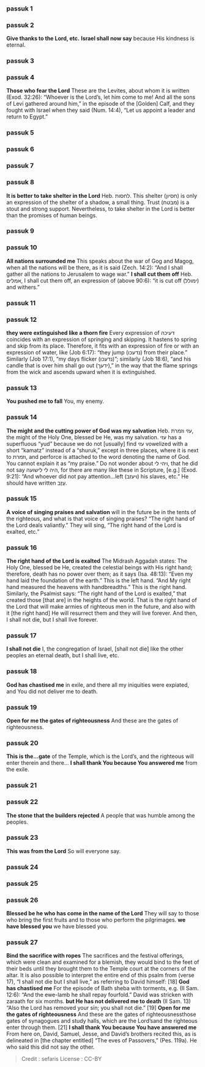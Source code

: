 
### passuk 1

### passuk 2
<b>Give thanks to the Lord, etc.</b> <b>Israel shall now say</b> because His kindness is eternal.

### passuk 3

### passuk 4
<b>Those who fear the Lord</b> These are the Levites, about whom it is written (Exod. 32:26): “Whoever is the Lord’s, let him come to me! And all the sons of Levi gathered around him,” in the episode of the [Golden] Calf, and they fought with Israel when they said (Num. 14:4), “Let us appoint a leader and return to Egypt.”

### passuk 5

### passuk 6

### passuk 7

### passuk 8
<b>It is better to take shelter in the Lord</b> Heb. לחסות. This shelter (חסיון) is only an expression of the shelter of a shadow, a small thing.
Trust (מבטח) is a stout and strong support. Nevertheless, to take shelter in the Lord is better than the promises of human beings.

### passuk 9

### passuk 10
<b>All nations surrounded me</b> This speaks about the war of Gog and Magog, when all the nations will be there, as it is said (Zech. 14:2): “And I shall gather all the nations to Jerusalem to wage war.”
<b>I shall cut them off</b> Heb. אמלים, I shall cut them off, an expression of (above 90:6): “it is cut off (ימולל) and withers.”

### passuk 11

### passuk 12
<b>they were extinguished like a thorn fire</b> Every expression of דעיכה coincides with an expression of springing and skipping. It hastens to spring and skip from its place. Therefore, it fits with an expression of fire or with an expression of water, like (Job 6:17): “they jump (נדעכו) from their place.” Similarly (Job 17:1), “my days flicker (נדעכו)”; similarly (Job 18:6), “and his candle that is over him shall go out (ידעך),” in the way that the flame springs from the wick and ascends upward when it is extinguished.

### passuk 13
<b>You pushed me to fall</b> You, my enemy.

### passuk 14
<b>The might and the cutting power of God was my salvation</b> Heb. עזי וזמרת, the might of the Holy One, blessed be He, was my salvation. עזי has a superfluous “yud” because we do not [usually] find עזי vowelized with a short “kamatz” instead of a “shuruk,” except in three places, where it is next to וזמרת, and perforce is attached to the word denoting the name of God. You cannot explain it as “my praise.” Do not wonder about ויהי לי, that he did not say היה לי לישועה, for there are many like these in Scripture, [e.g.] (Exod. 9:21): “And whoever did not pay attention...left (ויעזב) his slaves, etc.” He should have written עַזָב.

### passuk 15
<b>A voice of singing praises and salvation</b> will in the future be in the tents of the righteous, and what is that voice of singing praises? “The right hand of the Lord deals valiantly.” They will sing, “The right hand of the Lord is exalted, etc.”

### passuk 16
<b>The right hand of the Lord is exalted</b> The Midrash Aggadah states: The Holy One, blessed be He, created the celestial beings with His right hand; therefore, death has no power over them; as it says (Isa. 48:13): “Even my hand laid the foundation of the earth.” This is the left hand. “And My right hand measured the heavens with handbreadths.” This is the right hand. Similarly, the Psalmist says: “The right hand of the Lord is exalted,” that created those [that are] in the heights of the world. That is the right hand of the Lord that will make armies of righteous men in the future, and also with it [the right hand] He will resurrect them and they will live forever. And then, I shall not die, but I shall live forever.

### passuk 17
<b>I shall not die</b> I, the congregation of Israel, [shall not die] like the other peoples an eternal death, but I shall live, etc.

### passuk 18
<b>God has chastised me</b> in exile, and there all my iniquities were expiated, and You did not deliver me to death.

### passuk 19
<b>Open for me the gates of righteousness</b> And these are the gates of righteousness.

### passuk 20
<b>This is the...gate</b> of the Temple, which is the Lord’s, and the righteous will enter therein and there... <b>I shall thank You because You answered me</b> from the exile.

### passuk 21

### passuk 22
<b>The stone that the builders rejected</b> A people that was humble among the peoples.

### passuk 23
<b>This was from the Lord</b> So will everyone say.

### passuk 24

### passuk 25

### passuk 26
<b>Blessed be he who has come in the name of the Lord</b> They will say to those who bring the first fruits and to those who perform the pilgrimages.
<b>we have blessed you</b> we have blessed you.

### passuk 27
<b>Bind the sacrifice with ropes</b> The sacrifices and the festival offerings, which were clean and examined for a blemish, they would bind to the feet of their beds until they brought them to the Temple court at the corners of the altar. It is also possible to interpret the entire end of this psalm from (verse 17), “I shall not die but I shall live,” as referring to David himself:
[18] <b>God has chastised me</b> For the episode of Bath sheba with torments, e.g. (II Sam. 12:6): “And the ewe-lamb he shall repay fourfold.” David was stricken with zaraath for six months.
<b>but He has not delivered me to death</b> (II Sam. 13) “Also the Lord has removed your sin; you shall not die.” 
[19] <b>Open for me the gates of righteousness</b> And these are the gates of righteousnessthose gates of synagogues and study halls, which are the Lord’sand the righteous enter through them.
[21] <b>I shall thank You because You have answered me</b> From here on, David, Samuel, Jesse, and David’s brothers recited this, as is delineated in [the chapter entitled] “The eves of Passovers,” (Pes. 119a). He who said this did not say the other.

>Credit : sefaris
>License : CC-BY